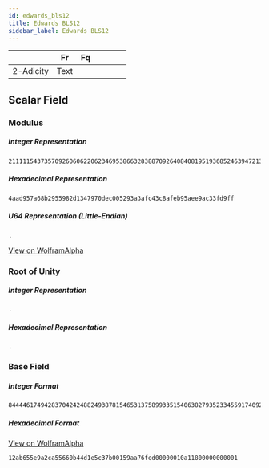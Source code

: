 ```yaml
---
id: edwards_bls12
title: Edwards BLS12
sidebar_label: Edwards BLS12
---
```



|           | Fr   | Fq    |     |     |     |     |
|:--------- | ---- | --- | --- | --- | --- | --- |
| 2-Adicity | Text |     |     |     |     |     |

## Scalar Field

### Modulus

##### Integer Representation
```
2111115437357092606062206234695386632838870926408408195193685246394721360383
```
##### Hexadecimal Representation
```
4aad957a68b2955982d1347970dec005293a3afc43c8afeb95aee9ac33fd9ff
```
##### U64 Representation (Little-Endian)
```
.
```
[View on WolframAlpha](https://www.wolframalpha.com/input/?i=hexadecimal%282111115437357092606062206234695386632838870926408408195193685246394721360383%29)

### Root of Unity

##### Integer Representation
```
.
```
##### Hexadecimal Representation
```
.
```

### Base Field

##### Integer Format
```
8444461749428370424248824938781546531375899335154063827935233455917409239041
```

##### Hexadecimal Format

[View on WolframAlpha](https://www.wolframalpha.com/input/?i=hexadecimal%288444461749428370424248824938781546531375899335154063827935233455917409239041%29)
```
12ab655e9a2ca55660b44d1e5c37b00159aa76fed00000010a11800000000001
```

